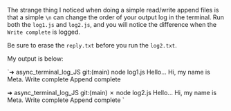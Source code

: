 The strange thing I noticed when doing a simple read/write append files is that a simple `\n` can change the order of your output log in the terminal.
Run both the `log1.js` and `log2.js`, and you will notice the difference when the `Write complete` is logged.

Be sure to erase the `reply.txt` before you run the `log2.txt`.

My output is below:

`➜  async_terminal_log_JS git:(main) node log1.js
Hello...
Hi, my name is Meta.
Write complete
Append complete


➜  async_terminal_log_JS git:(main) ✗ node log2.js
Hello...
Hi, my name is Meta.
Write complete
Append complete
`